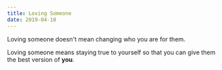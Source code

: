 ```yaml
---
title: Loving Someone
date: 2019-04-10
---
```


Loving someone doesn't mean changing who you are for them.

Loving someone means staying true to yourself so that you can give them the best version of **you**.
